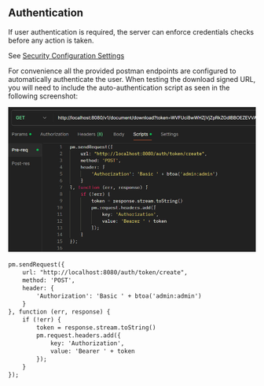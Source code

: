 ## Authentication

If user authentication is required, the server can enforce credentials checks before any action is taken.

See [Security Configuration Settings](../kdoc-core/src/main/resources/config/config_security.conf)

For convenience all the provided postman endpoints are configured to automatically authenticate the user.
When testing the download signed URL, you will need to include the auto-authentication script as seen in the following screenshot:

<img src="./screenshots/postman_authorization.jpg" alt="postman authorization">

```
pm.sendRequest({
    url: "http://localhost:8080/auth/token/create",
    method: 'POST',
    header: {
        'Authorization': 'Basic ' + btoa('admin:admin')
    }
}, function (err, response) {
    if (!err) {
        token = response.stream.toString()
        pm.request.headers.add({
            key: 'Authorization',
            value: 'Bearer ' + token
        });
    }
});
```

